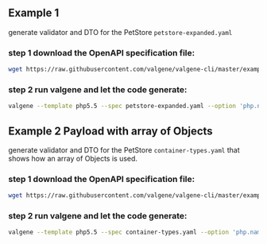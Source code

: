 ## Example 1 

generate validator and DTO for the PetStore `petstore-expanded.yaml` 

### step 1 download the OpenAPI specification file: 
```bash
wget https://raw.githubusercontent.com/valgene/valgene-cli/master/example/petstore-expanded.yaml
```

### step 2 run valgene and let the code generate:
```bash
valgene --template php5.5 --spec petstore-expanded.yaml --option 'php.namespace:\My\PetStore\Api'
```

## Example 2 Payload with array of Objects

generate validator and DTO for the PetStore `container-types.yaml` that shows how an array of Objects is used. 

### step 1 download the OpenAPI specification file: 
```bash
wget https://raw.githubusercontent.com/valgene/valgene-cli/master/example/container-types.yaml
```

### step 2 run valgene and let the code generate:
```bash
valgene --template php5.5 --spec container-types.yaml --option 'php.namespace:\My\PetStore\Api'
```
```
